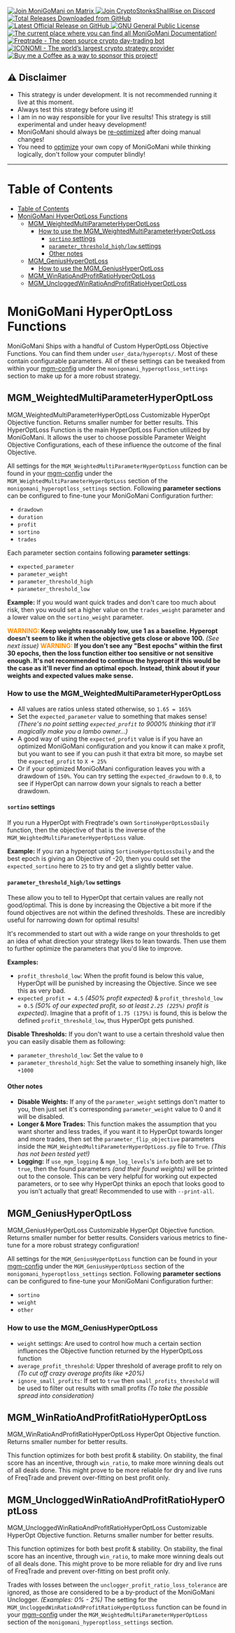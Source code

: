 <p align="left">
    <a href="https://matrix.to/#/+moni-go-mani:matrix.org">
        <img src="https://img.shields.io/matrix/MoniGoMani-Testing:matrix.org?label=Matrix%20Community&logo=matrix" alt="Join MoniGoMani on Matrix">
    </a>  <a href="https://discord.gg/xFZ9bB6vEz">
        <img src="https://img.shields.io/discord/819237123009150977?label=Discord%20Server&logo=discord" alt="Join CryptoStonksShallRise on Discord">
    </a> <a href="https://github.com/Rikj000/MoniGoMani/releases">
        <img src="https://img.shields.io/github/downloads/Rikj000/MoniGoMani/total?label=Total%20Downloads&logo=github" alt="Total Releases Downloaded from GitHub">
    </a> <a href="https://github.com/Rikj000/MoniGoMani/releases/latest">
        <img src="https://img.shields.io/github/v/release/Rikj000/MoniGoMani?include_prereleases&label=Latest%20Release&logo=github" alt="Latest Official Release on GitHub">
    </a> <a href="https://github.com/Rikj000/MoniGoMani/blob/main/LICENSE">
        <img src="https://img.shields.io/github/license/Rikj000/MoniGoMani?label=License&logo=gnu" alt="GNU General Public License">
    </a> <a href="https://github.com/Rikj000/MoniGoMani/blob/main/MGM_DOCUMENTATION.md">
        <img src="https://img.shields.io/badge/Docs-MGM__DOCUMENTATION.md-blue?logo=libreoffice&logoColor=white" alt="The current place where you can find all MoniGoMani Documentation!">
    </a> <a href="https://www.freqtrade.io/en/latest/">
        <img src="https://img.shields.io/badge/Trading%20Bot-Freqtrade-blue?logo=probot&logoColor=white" alt="Freqtrade - The open source crypto day-trading bot">
    </a> <a href="https://www.iconomi.com/register?ref=JdFzz">
        <img src="https://img.shields.io/badge/Join-ICONOMI-blue?logo=bitcoin&logoColor=white" alt="ICONOMI - The world’s largest crypto strategy provider">
    </a> <a href="https://www.buymeacoffee.com/Rikj000">
        <img src="https://img.shields.io/badge/-Buy%20me%20a%20Coffee!-FFDD00?logo=buy-me-a-coffee&logoColor=black" alt="Buy me a Coffee as a way to sponsor this project!">
    </a>
</p>

## ⚠️ Disclaimer
 - This strategy is under development. It is not recommended running it live at this moment.
 - Always test this strategy before using it!
 - I am in no way responsible for your live results! This strategy is still experimental and under heavy development!
 - MoniGoMani should always be [re-optimized](#how-to-optimize-monigomani) after doing manual changes!
 - You need to [optimize](#how-to-optimize-monigomani) your own copy of MoniGoMani while thinking logically, don't follow your computer blindly!
<hr>


# Table of Contents
- [Table of Contents](#table-of-contents)
- [MoniGoMani HyperOptLoss Functions](#monigomani-hyperoptloss-functions)
  - [MGM_WeightedMultiParameterHyperOptLoss](#mgm_weightedmultiparameterhyperoptloss)
    - [How to use the MGM_WeightedMultiParameterHyperOptLoss](#how-to-use-the-mgm_weightedmultiparameterhyperoptloss)
      - [`sortino` settings](#sortino-settings)
      - [`parameter_threshold_high/low` settings](#parameter_threshold_highlow-settings)
      - [Other notes](#other-notes)
  - [MGM_GeniusHyperOptLoss](#mgm_geniushyperoptloss)
    - [How to use the MGM_GeniusHyperOptLoss](#how-to-use-the-mgm_geniushyperoptloss)
  - [MGM_WinRatioAndProfitRatioHyperOptLoss](#mgm_winratioandprofitratiohyperoptloss)
  - [MGM_UncloggedWinRatioAndProfitRatioHyperOptLoss](#mgm_uncloggedwinratioandprofitratiohyperoptloss)


# MoniGoMani HyperOptLoss Functions
MoniGoMani Ships with a handful of Custom HyperOptLoss Objective Functions. You can find them under `user_data/hyperopts/`.
Most of these contain configurable parameters. All of these settings can be tweaked from within your [mgm-config]([mgm-config.json](https://github.com/Rikj000/MoniGoMani/blob/main/user_data/mgm-config.json)) under the `monigomani_hyperoptloss_settings` section to make up for a more robust strategy.


## MGM_WeightedMultiParameterHyperOptLoss
MGM_WeightedMultiParameterHyperOptLoss Customizable HyperOpt Objective function. Returns smaller number for better results.
This HyperOptLoss Function is the main HyperOptLoss Function utilized by MoniGoMani.
It allows the user to choose possible Parameter Weight Objective Configurations, each of these influence the outcome of the final Objective.

All settings for the `MGM_WeightedMultiParameterHyperOptLoss` function can be found in your [mgm-config]([mgm-config.json](https://github.com/Rikj000/MoniGoMani/blob/main/user_data/mgm-config.json)) under the `MGM_WeightedMultiParameterHyperOptLoss` section of the `monigomani_hyperoptloss_settings` section.
Following **parameter sections** can be configured to fine-tune your MoniGoMani Configuration further:
- `drawdown`
- `duration`
- `profit`
- `sortino`
- `trades`

Each parameter section contains following **parameter settings**:
- `expected_parameter`
- `parameter_weight`
- `parameter_threshold_high`
- `parameter_threshold_low`

**Example:** If you would want quick trades and don't care too much about risk, then you would set a higher value on the `trades_weight` parameter and a lower value on the `sortino_weight` parameter.

**<span style="color:darkorange">WARNING:</span> Keep weights reasonably low, use 1 as a baseline. Hyperopt doesn't seem to like it when the objective gets close or above 100.** *(See next issue)*
**<span style="color:darkorange">WARNING:</span> If you don't see any "Best epochs" within the first 30 epochs, then the loss function either too sensitive or not sensitive enough.
It's not recommended to continue the hyperopt if this would be the case as it'll never find an optimal epoch. Instead, think about if your weights and expected values make sense.**

### How to use the MGM_WeightedMultiParameterHyperOptLoss
- All values are ratios unless stated otherwise, so `1.65 = 165%`
- Set the `expected_parameter` value to something that makes sense!
*(There's no point setting `expected_profit` to 9000% thinking that it'll magically make you a lambo owner...)*
- A good way of using the `expected_profit` value is if you have an optimized MoniGoMani configuration and you know it can make `X` profit, but you want to see if you can push it that extra bit more, so maybe set the `expected_profit` to `X + 25%`
- Or if your optimized MoniGoMani configuration leaves you with a drawdown of `150%`. You can try setting the `expected_drawdown` to `0.8`, to see if HyperOpt can narrow down your signals to reach a better drawdown.

#### `sortino` settings
If you run a HyperOpt with Freqtrade's own `SortinoHyperOptLossDaily` function, then the objective of that is the inverse of the `MGM_WeightedMultiParameterHyperOptLoss` value.

**Example:** If you ran a hyperopt using `SortinoHyperOptLossDaily` and the best epoch is giving an Objective of -20, then you could set the `expected_sortino` here to `25` to try and get a slightly better value.

#### `parameter_threshold_high/low` settings
These allow you to tell to HyperOpt that certain values are really not good/optimal.
This is done by increasing the Objective a bit more if the found objectives are not within the defined thresholds. These are incredibly useful for narrowing down for optimal results!

It's recommended to start out with a wide range on your thresholds to get an idea of what direction your strategy likes to lean towards. Then use them to further optimize the parameters that you'd like to improve.

**Examples:**
- `profit_threshold_low`: When the profit found is below this value, HyperOpt will be punished by increasing the Objective. Since we see this as very bad.
- `expected_profit = 4.5` *(450% profit expected)* & `profit_threshold_low = 0.5` *(50% of our expected profit, so at least `2.25 (225%)` profit is expected)*. Imagine that a profit of `1.75 (175%)` is found, this is below the defined `profit_threshold_low`, thus HyperOpt gets punished.

**Disable Thresholds:**
If you don't want to use a certain threshold value then you can easily disable them as following:
- `parameter_threshold_low`: Set the value to `0`
- `parameter_threshold_high`: Set the value to something insanely high, like `+1000`

#### Other notes
- **Disable Weights:** If any of the `parameter_weight` settings don't matter to you, then just set it's corresponding `parameter_weight` value to 0 and it will be disabled.
- **Longer & More Trades:** This function makes the assumption that you want shorter and less trades, if you want it to HyperOpt towards longer and more trades, then set the `parameter_flip_objective` parameters inside the `MGM_WeightedMultiParameterHyperOptLoss.py` file to `True`. *(This has not been tested yet!)*
- **Logging:** If `use_mgm_logging` & `mgm_log_levels`'s `info` both are set to `true`, then the found parameters *(and their found weights)* will be printed out to the console. This can be very helpful for working out expected parameters, or to see why HyperOpt thinks an epoch that looks good to you isn't actually that great! Recommended to use with `--print-all`.


## MGM_GeniusHyperOptLoss
MGM_GeniusHyperOptLoss Customizable HyperOpt Objective function. Returns smaller number for better results.
Considers various metrics to fine-tune for a more robust strategy configuration!

All settings for the `MGM_GeniusHyperOptLoss` function can be found in your [mgm-config]([mgm-config.json](https://github.com/Rikj000/MoniGoMani/blob/main/user_data/mgm-config.json)) under the `MGM_GeniusHyperOptLoss` section of the `monigomani_hyperoptloss_settings` section.
Following **parameter sections** can be configured to fine-tune your MoniGoMani Configuration further:
- `sortino`
- `weight`
- `other`

### How to use the MGM_GeniusHyperOptLoss
- `weight` settings: Are used to control how much a certain section influences the Objective function returned by the HyperOptLoss function
- `average_profit_threshold`: Upper threshold of average profit to rely on *(To cut off crazy average profits like +20%)* 
- `ignore_small_profits`: If set to `true` then `small_profits_threshold` will be used to filter out results with small profits *(To take the possible spread into consideration)*


## MGM_WinRatioAndProfitRatioHyperOptLoss
MGM_WinRatioAndProfitRatioHyperOptLoss HyperOpt Objective function. Returns smaller number for better results.

This function optimizes for both best profit & stability. On stability, the final score has an incentive, through `win_ratio`, to make more winning deals out of all deals done.
This might prove to be more reliable for dry and live runs of FreqTrade and prevent over-fitting on best profit only.

## MGM_UncloggedWinRatioAndProfitRatioHyperOptLoss
MGM_UncloggedWinRatioAndProfitRatioHyperOptLoss Customizable HyperOpt Objective function. Returns smaller number for better results.

This function optimizes for both best profit & stability. On stability, the final score has an incentive, through `win_ratio`, to make more winning deals out of all deals done.
This might prove to be more reliable for dry and live runs of FreqTrade and prevent over-fitting on best profit only.

Trades with losses between the `unclogger_profit_ratio_loss_tolerance` are ignored, as those are considered to be a by-product of the MoniGoMani Unclogger. *(Examples: 0% - 2%)*
The setting for the `MGM_UncloggedWinRatioAndProfitRatioHyperOptLoss` function can be found in your [mgm-config]([mgm-config.json](https://github.com/Rikj000/MoniGoMani/blob/main/user_data/mgm-config.json)) under the `MGM_WeightedMultiParameterHyperOptLoss` section of the `monigomani_hyperoptloss_settings` section.